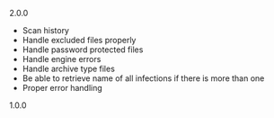 2.0.0
- Scan history
- Handle excluded files properly
- Handle password protected files
- Handle engine errors
- Handle archive type files
- Be able to retrieve name of all infections if there is more than one
- Proper error handling

1.0.0

